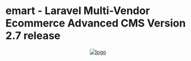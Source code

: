 
# emart - Laravel Multi-Vendor Ecommerce Advanced CMS Version 2.7 release

<p align="center">
  <a href="https://codecanyon.net/item/emart-laravel-multivendor-ecommerce-advanced-cms/25300293"><img alt="logo" src="https://emart.mediacity.co.in/demo/public/images/genral/logo.png"></a>
</p>
